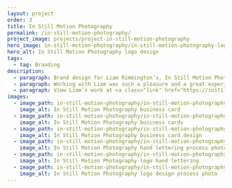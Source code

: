 ```yaml
---
layout: project
order: 3
title: In Still Motion Photography
permalink: /in-still-motion-photography/
project_image: projects/project-in-still-motion-photography
hero_image: in-still-motion-photography/in-still-motion-photography-logo-design
hero_alt: In Still Motion Photography logo design
tags:
  - tag: Branding
description:
  - paragraph: Brand design for Liam Rimmington’s, In Still Motion Photography. Liam is a talented landscape, portrait, and still-life photographer from Sheffield.
  - paragraph: Working with Liam was such a pleasure and a great experience. After our initial conversation it was clear that Liam wanted something clean and minimal with a handmade, tactile quality to it. A hand lettered logo was the perfect solution to embody the desired aesthetic.
  - paragraph: View Liam’s work at <a class="link" href="https://instillmotion.co">instillmotion.co</a>
images:
  - image_path: in-still-motion-photography/in-still-motion-photography-business-card
    image_alt: In Still Motion Photography business card
  - image_path: in-still-motion-photography/in-still-motion-photography-business-cards-laid-out
    image_alt: In Still Motion Photography business cards
  - image_path: in-still-motion-photography/in-still-motion-photography-business-card-front-back
    image_alt: In Still Motion Photography business card design
  - image_path: in-still-motion-photography/in-still-motion-photography-hand-lettered-logo-design
    image_alt: In Still Motion Photography hand lettering process photo
  - image_path: in-still-motion-photography/in-still-motion-photography-logo-hand-lettering
    image_alt: In Still Motion Photography logo hand lettering
  - image_path: in-still-motion-photography/in-still-motion-photography-logo-process-shot
    image_alt: In Still Motion Photography logo design process photo
---
```

